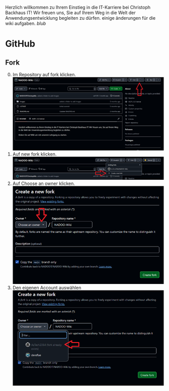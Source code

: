 Herzlich willkommen zu Ihrem Einstieg in die IT-Karriere bei Christoph Backhaus IT! Wir freuen uns, Sie auf Ihrem Weg in die Welt der Anwendungsentwicklung begleiten zu dürfen.
einige änderungen für die wiki aufgaben. *blub*

# **GitHub**

## Fork

0. Im Repository auf fork klicken.
![Schritt 0](/images/GitHub_Fork_0.PNG)
1. Auf new fork klicken.
![Schritt 1](/images/GitHub_Fork_1.PNG)
2. Auf Choose an owner klicken.
![Schritt 2](/images/GitHub_Fork_3.PNG)
3. Den eigenen Account auswählen
![Schritt 3](/images/GitHub_Fork_4.PNG)

